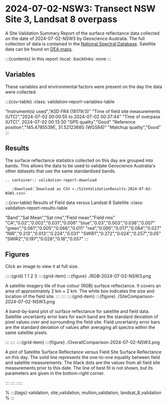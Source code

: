 # 2024-07-02-NSW3: Transect NSW Site 3, Landsat 8 overpass

A Site Validation Summary Report of the surface reflectance data collected on the date of 2024-07-02-NSW3 by Geoscience&nbsp;Australia.
The full collection of data is contained in the [National Spectral Database](https://www.dea.ga.gov.au/products/national-spectral-database).
Satellite data can be found on [DEA maps](https://maps.dea.ga.gov.au/).

:::{contents} In this report
:local:
:backlinks: none
:::

## Variables

These variables and environmental factors were present on the day the data were collected.

:::{csv-table}
:class: validation-report-variables-table

"Instrument(s) used","ASD FR4 (18179/3)"
"Time of field site measurements (UTC)","2024-07-02 00:00:55 to 2024-07-02 00:37:44"
"Time of overpass (UTC)", 2024-07-02 00:13:30
"GPS quality","Good"
"Reference position","145.4785539E, 31.5212368S (WGS84)"
"Matchup quality","Good"
:::

## Results

The surface reflectance statistics collected on this day are grouped into bands.
This allows the data to be used to validate Geoscience Australia's other datasets that use the same standardised bands.

```{eval-rst}
.. container:: validation-report-download

   :download:`Download as CSV <./SiteValidationResults-2024-07-02-NSW3.csv>`
```

:::{csv-table} Results of Field data versus Landsat 8 Satellite
:class: validation-report-results-table

"Band","Sat Mean","Sat rms","Field mean","Field rms"
"CA","0.02","0.002","0.031","0.006"
"blue","0.03","0.003","0.036","0.007"
"green","0.061","0.005","0.066","0.011"
"red","0.095","0.017","0.084","0.027"
"NIR","0.213","0.013","0.224","0.031"
"SWIR1","0.272","0.024","0.257","0.05"
"SWIR2","0.197","0.028","0.18","0.057"
:::

## Figures

Click an image to view it at full size.

:::::{grid} 1 1 2 3
::::{grid-item}
:::{figure} ./RGB-2024-07-02-NSW3.png

A satellite imagery tile of true colour (RGB) surface reflectance.
It covers an area of approximately 2&nbsp;km &times; 2&nbsp;km.
The white box indicates the size and location
of the field site.
:::
::::
::::{grid-item}
:::{figure} ./SiteComparison-2024-07-02-NSW3.png

A band-by-band plot of surface reflectance for satellite and field data.
Satellite uncertainty error bars for each band are the standard deviation
of pixel values over and surrounding the field site.
Field uncertainty error bars are the standard deviation of values after
averaging all spectra within the same satellite pixels.

:::
::::
::::{grid-item}
:::{figure} ./OverallComparison-2024-07-02-NSW3.png

A plot of Satellite Surface Reflectance versus Field Site Surface Reflectance on this day.
The solid line represents the one-to-one equality between field and satellite measurements.
The black dots are the values from all field site measurements prior to this date.
The line of best fit is not shown, but its parameters are given in the bottom-right corner.

:::
::::
:::::

% :::{tags} validation, site_validation, mullion_validation, landsat_8_validation
% :::
    